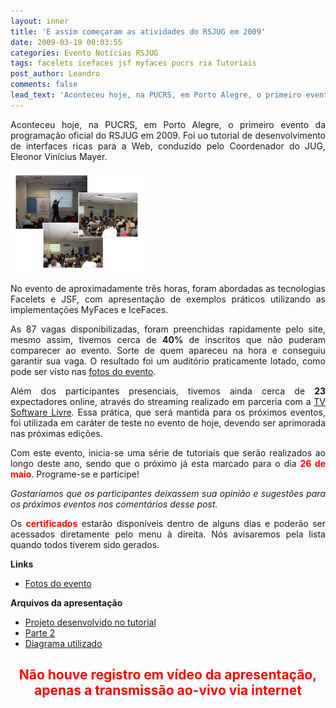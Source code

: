 ```yaml
---
layout: inner
title: 'E assim começaram as atividades do RSJUG em 2009'
date: 2009-03-19 00:03:55
categories: Evento Notícias RSJUG
tags: facelets icefaces jsf myfaces pucrs ria Tutoriais
post_author: Leandro
comments: false
lead_text: 'Aconteceu hoje, na PUCRS, em Porto Alegre, o primeiro evento da programação oficial do RSJUG em 2009. Foi uo tutorial de desenvolvimento de interfaces ricas para a Web, conduzido pelo Coordenador do JUG, Eleonor Vinícius Mayer. No evento de aproximadament...'
---
```


<p style="text-align: justify;">Aconteceu hoje, na PUCRS, em Porto Alegre, o primeiro evento da programação oficial do RSJUG em 2009. Foi uo tutorial de desenvolvimento de interfaces ricas para a Web, conduzido pelo Coordenador do JUG, Eleonor Vinícius Mayer.</p>
<p style="text-align: justify;"><a href="http://picasaweb.google.com/lnunix/RSJUGTutorial20091"><img class="alignright size-medium wp-image-266" style="border: 5px solid white;" title="tutorial1" src="img/tutorial1.jpg" alt="" width="204" height="153" /></a></p>
<p style="text-align: justify;">No evento de aproximadamente três horas, foram abordadas as tecnologias Facelets e JSF, com apresentação de exemplos práticos utilizando as implementações MyFaces e IceFaces.</p>
<p style="text-align: justify;">As 87 vagas disponibilizadas, foram preenchidas rapidamente pelo site, mesmo assim, tivemos cerca de <strong>40%</strong> de inscritos que não puderam comparecer ao evento. Sorte de quem apareceu na hora e conseguiu garantir sua vaga. O resultado foi um auditório praticamente lotado, como pode ser visto nas <a href="http://picasaweb.google.com/lnunix/RSJUGTutorial20091" target="_blank">fotos do evento</a>.</p>
<p style="text-align: justify;">Além dos participantes presenciais, tivemos ainda cerca de <strong>23</strong> expectadores online, através do streaming realizado em parceria com a <a href="http://tv.softwarelivre.org" target="_blank">TV Software Livre</a>. Essa prática, que será mantida para os próximos eventos, foi utilizada em caráter de teste no evento de hoje, devendo ser aprimorada nas próximas edições.</p>
<p style="text-align: justify;">Com este evento, inicia-se uma série de tutoriais que serão realizados ao longo deste ano, sendo que o próximo já esta marcado para o dia <span style="color: #ff0000;"><strong>26 de maio</strong></span>. Programe-se e participe!</p>
<p style="text-align: justify;"><em>Gostaríamos que os participantes deixassem sua opinião e sugestões para os próximos eventos nos comentários desse post.</em></p>

<p style="text-align: justify;">Os <span style="color: #ff0000;"><strong>certificados</strong></span> estarão disponíveis dentro de alguns dias e poderão ser acessados diretamente pelo menu à direita. Nós avisaremos pela lista quando todos tiverem sido gerados.<strong>
</strong>
<p style="text-align: justify;"><strong>Links</strong></p>

<ul>
	<li><a href="http://picasaweb.google.com/lnunix/RSJUGTutorial20091" target="_blank">Fotos do evento</a></li>
</ul>
<strong>Arquivos da apresentação</strong>
<ul>
	<li><a href="http://dl.getdropbox.com/u/468289/ProjetoNaHora.zip" target="_blank">Projeto desenvolvido no tutorial</a></li>
	<li><a href="http://dl.getdropbox.com/u/468289/TutorialJSF.zip" target="_blank">Parte 2</a></li>
	<li><a href="http://mind42.com/pub/mindmap?mid=46753cb2-a6dc-43e1-8dc3-935ac2dac49e" target="_blank">Diagrama utilizado</a></li>
</ul>
<h2 style="text-align: center;"><strong><span style="color: #ff0000;">Não houve registro em vídeo da apresentação, apenas a transmissão ao-vivo via internet</span>
</strong></h2>